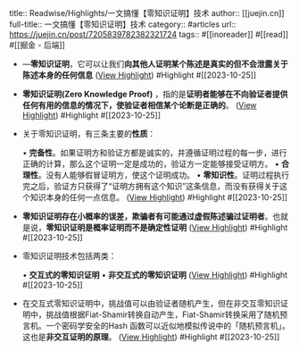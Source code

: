 title:: Readwise/Highlights/一文搞懂【零知识证明】技术
author:: [[juejin.cn]]
full-title:: 一文搞懂【零知识证明】技术
category:: #articles
url:: https://juejin.cn/post/7205839782382321724
tags:: #[[inoreader]] #[[read]] #[[掘金 - 后端]]
- —**零知识证明**，它可以让我们**向其他人证明某个陈述是真实的但不会泄露关于陈述本身的任何信息** ([View Highlight](https://read.readwise.io/read/01hdjeykgedbgwy4mf0ntc7srr)) #Highlight #[[2023-10-25]]
- **零知识证明(Zero Knowledge Proof)** ，指的是**证明者能够在不向验证者提供任何有用的信息的情况下，使验证者相信某个论断是正确的**。 ([View Highlight](https://read.readwise.io/read/01hdjeytr9zrghgc32jbg6yezw)) #Highlight #[[2023-10-25]]
- 关于零知识证明，有三条主要的**性质**：
  
  •   **完备性**。如果证明方和验证方都是诚实的，并遵循证明过程的每一步，进行正确的计算，那么这个证明一定是成功的，验证方一定能够接受证明方。
  •   **合理性**。没有人能够假冒证明方，使这个证明成功。
  •   **零知识性**。证明过程执行完之后，验证方只获得了“证明方拥有这个知识”这条信息，而没有获得关于这个知识本身的任何一点信息。 ([View Highlight](https://read.readwise.io/read/01hdjez033vx30kvmtehw41arn)) #Highlight #[[2023-10-25]]
- **零知识证明存在小概率的误差，欺骗者有可能通过虚假陈述骗过证明者**。也就是说，**零知识证明是概率证明而不是确定性证明** ([View Highlight](https://read.readwise.io/read/01hdjf0tjfez6k86ys0wcr0g9b)) #Highlight #[[2023-10-25]]
- 零知识证明技术包括两类：
  
  •   **交互式的零知识证明**
  •   **非交互式的零知识证明** ([View Highlight](https://read.readwise.io/read/01hdjf1w2xya59g5kbbrts2k98)) #Highlight #[[2023-10-25]]
- 在交互式零知识证明中，挑战值可以由验证者随机产生，但在非交互零知识证明中，挑战值根据Fiat-Shamir转换自动产生，Fiat-Shamir转换采用了随机预言机。一个密码学安全的Hash 函数可以近似地模拟传说中的「随机预言机」。这也是**非交互证明的原理**。 ([View Highlight](https://read.readwise.io/read/01hdjf1nqn1f60zj20gg8n0kzf)) #Highlight #[[2023-10-25]]